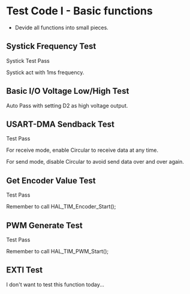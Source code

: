 # Test Code I - Basic functions
- Devide all functions into small pieces.
## Systick Frequency Test
Systick Test Pass

Systick act with 1ms frequency.


## Basic I/O Voltage Low/High Test
Auto Pass with setting D2 as high voltage output.
 
 
## USART-DMA Sendback Test
Test Pass

For receive mode, enable Circular to receive data at any time.

For send mode, disable Circular to avoid send data over and over again.


## Get Encoder Value Test
Test Pass

Remember to call HAL_TIM_Encoder_Start();


## PWM Generate Test
Test Pass

Remember to call HAL_TIM_PWM_Start();


## EXTI Test
I don't want to test this function today...
